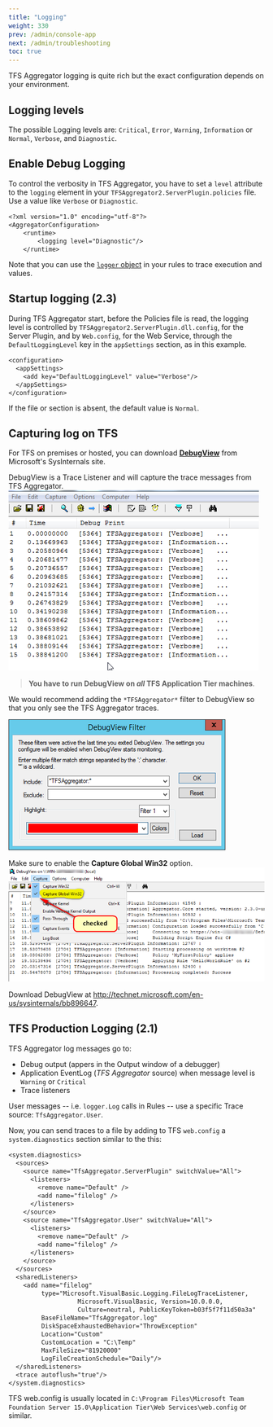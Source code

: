 ```yaml
---
title: "Logging"
weight: 330
prev: /admin/console-app
next: /admin/troubleshooting
toc: true
---
```


TFS Aggregator logging is quite rich but the exact configuration depends on your environment.


## Logging levels

The possible Logging levels are: `Critical`, `Error`, `Warning`, `Information` or `Normal`, `Verbose`, and `Diagnostic`.


## Enable Debug Logging

To control the verbosity in TFS Aggregator, you have to set a `level` attribute to the `logging` element in your `TFSAggregator2.ServerPlugin.policies` file.
Use a value like `Verbose` or `Diagnostic`.

```
<?xml version="1.0" encoding="utf-8"?>
<AggregatorConfiguration>
    <runtime>
        <logging level="Diagnostic"/>
    </runtime>
```

Note that you can use the [`logger` object](/using/objects-reference/logger-object/) in your rules to trace execution and  values.


## Startup logging (2.3)

During TFS Aggregator start, before the Policies file is read, the logging level is controlled by `TFSAggregator2.ServerPlugin.dll.config`, for the Server Plugin, and by `Web.config`, for the Web Service, through the `DefaultLoggingLevel` key in the `appSettings` section, as in this example.

```
<configuration>
  <appSettings>
    <add key="DefaultLoggingLevel" value="Verbose"/>
  </appSettings>
</configuration>
```
If the file or section is absent, the default value is `Normal`.


## Capturing log on TFS

For TFS on premises or hosted, you can download [**DebugView**](https://technet.microsoft.com/en-us/sysinternals/debugview.aspx) from Microsoft's SysInternals site.

DebugView is a Trace Listener and will capture the trace messages from TFS Aggregator.
![TFSAggregator messages in DebugView](./messages-in-dbgview.png)

> **You have to run DebugView on _all_ TFS Application Tier machines**.

We would recommend adding the `*TFSAggregator*` filter to DebugView so that you only see the TFS Aggregator traces.

![](./dbg-view-filter.png)

Make sure to enable the **Capture Global Win32** option.
![](./dbg-view-capture.png)

Download DebugView at <http://technet.microsoft.com/en-us/sysinternals/bb896647>.



## TFS Production Logging (2.1)

TFS Aggregator log messages go to:

- Debug output (appers in the Output window of a debugger)
- Application EventLog (_TFS Aggregator_ source) when message level is `Warning` or `Critical`
- Trace listeners

User messages -- i.e. `logger.Log` calls in Rules -- use a specific Trace source: `TfsAggregator.User`.

Now, you can send traces to a file by adding to TFS `web.config` a `system.diagnostics` section similar to the this:

```
<system.diagnostics>
  <sources>
    <source name="TfsAggregator.ServerPlugin" switchValue="All">
      <listeners>
        <remove name="Default" />
        <add name="filelog" />
      </listeners>
    </source>
    <source name="TfsAggregator.User" switchValue="All">
      <listeners>
        <remove name="Default" />
        <add name="filelog" />
      </listeners>
    </source>
  </sources>
  <sharedListeners>
    <add name="filelog"
         type="Microsoft.VisualBasic.Logging.FileLogTraceListener, 
                   Microsoft.VisualBasic, Version=10.0.0.0, 
                   Culture=neutral, PublicKeyToken=b03f5f7f11d50a3a"
         BaseFileName="TfsAggregator.log"
         DiskSpaceExhaustedBehavior="ThrowException"
         Location="Custom"
         CustomLocation = "C:\Temp"
         MaxFileSize="81920000"
         LogFileCreationSchedule="Daily"/>
  </sharedListeners>
  <trace autoflush="true"/>
</system.diagnostics>
```

TFS web.config is usually located in `C:\Program Files\Microsoft Team Foundation Server 15.0\Application Tier\Web Services\web.config` or similar.

